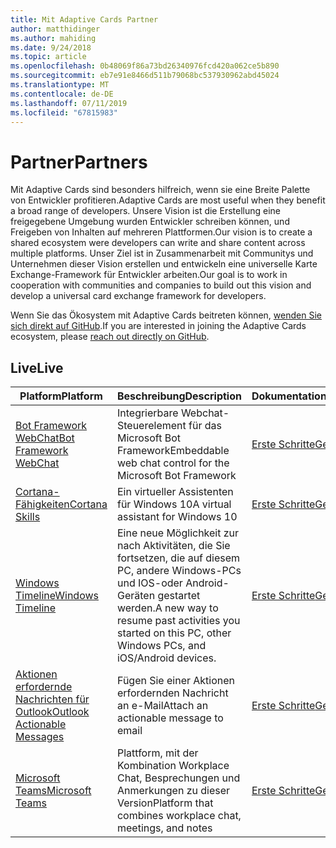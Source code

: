 ```yaml
---
title: Mit Adaptive Cards Partner
author: matthidinger
ms.author: mahiding
ms.date: 9/24/2018
ms.topic: article
ms.openlocfilehash: 0b48069f86a73bd26340976fcd420a062ce5b890
ms.sourcegitcommit: eb7e91e8466d511b79068bc537930962abd45024
ms.translationtype: MT
ms.contentlocale: de-DE
ms.lasthandoff: 07/11/2019
ms.locfileid: "67815983"
---
```

# <a name="partners"></a><span data-ttu-id="045d4-102">Partner</span><span class="sxs-lookup"><span data-stu-id="045d4-102">Partners</span></span> 

<span data-ttu-id="045d4-103">Mit Adaptive Cards sind besonders hilfreich, wenn sie eine Breite Palette von Entwickler profitieren.</span><span class="sxs-lookup"><span data-stu-id="045d4-103">Adaptive Cards are most useful when they benefit a broad range of developers.</span></span> <span data-ttu-id="045d4-104">Unsere Vision ist die Erstellung eine freigegebene Umgebung wurden Entwickler schreiben können, und Freigeben von Inhalten auf mehreren Plattformen.</span><span class="sxs-lookup"><span data-stu-id="045d4-104">Our vision is to create a shared ecosystem were developers can write and share content across multiple platforms.</span></span> <span data-ttu-id="045d4-105">Unser Ziel ist in Zusammenarbeit mit Communitys und Unternehmen dieser Vision erstellen und entwickeln eine universelle Karte Exchange-Framework für Entwickler arbeiten.</span><span class="sxs-lookup"><span data-stu-id="045d4-105">Our goal is to work in cooperation with communities and companies to build out this vision and develop a universal card exchange framework for developers.</span></span>

<span data-ttu-id="045d4-106">Wenn Sie das Ökosystem mit Adaptive Cards beitreten können, [wenden Sie sich direkt auf GitHub](https://github.com/Microsoft/AdaptiveCards).</span><span class="sxs-lookup"><span data-stu-id="045d4-106">If you are interested in joining the Adaptive Cards ecosystem, please [reach out directly on GitHub](https://github.com/Microsoft/AdaptiveCards).</span></span>

## <a name="live"></a><span data-ttu-id="045d4-107">Live</span><span class="sxs-lookup"><span data-stu-id="045d4-107">Live</span></span>

<span data-ttu-id="045d4-108">Platform</span><span class="sxs-lookup"><span data-stu-id="045d4-108">Platform</span></span> | <span data-ttu-id="045d4-109">Beschreibung</span><span class="sxs-lookup"><span data-stu-id="045d4-109">Description</span></span> | <span data-ttu-id="045d4-110">Dokumentation</span><span class="sxs-lookup"><span data-stu-id="045d4-110">Documentation</span></span> | <span data-ttu-id="045d4-111">Version</span><span class="sxs-lookup"><span data-stu-id="045d4-111">Version</span></span>
---------|-------------|---------------|---------
[<span data-ttu-id="045d4-112">Bot Framework WebChat</span><span class="sxs-lookup"><span data-stu-id="045d4-112">Bot Framework WebChat</span></span>](https://github.com/Microsoft/BotFramework-WebChat)  | <span data-ttu-id="045d4-113">Integrierbare Webchat-Steuerelement für das Microsoft Bot Framework</span><span class="sxs-lookup"><span data-stu-id="045d4-113">Embeddable web chat control for the Microsoft Bot Framework</span></span> | [<span data-ttu-id="045d4-114">Erste Schritte</span><span class="sxs-lookup"><span data-stu-id="045d4-114">Get Started</span></span>](https://docs.microsoft.com/en-us/adaptive-cards/get-started/bots) | <span data-ttu-id="045d4-115">1.2 (Webchat 4.5)</span><span class="sxs-lookup"><span data-stu-id="045d4-115">1.2 (Web Chat 4.5)</span></span>
[<span data-ttu-id="045d4-116">Cortana-Fähigkeiten</span><span class="sxs-lookup"><span data-stu-id="045d4-116">Cortana Skills</span></span>](https://docs.microsoft.com/en-us/cortana/skills/adaptive-cards) | <span data-ttu-id="045d4-117">Ein virtueller Assistenten für Windows 10</span><span class="sxs-lookup"><span data-stu-id="045d4-117">A virtual assistant for Windows 10</span></span> | [<span data-ttu-id="045d4-118">Erste Schritte</span><span class="sxs-lookup"><span data-stu-id="045d4-118">Get Started</span></span>](https://docs.microsoft.com/en-us/adaptive-cards/get-started/bots) | <span data-ttu-id="045d4-119">1.0</span><span class="sxs-lookup"><span data-stu-id="045d4-119">1.0</span></span>
[<span data-ttu-id="045d4-120">Windows Timeline</span><span class="sxs-lookup"><span data-stu-id="045d4-120">Windows Timeline</span></span>](https://blogs.windows.com/windowsexperience/2017/12/19/announcing-windows-10-insider-preview-build-17063-pc/) | <span data-ttu-id="045d4-121">Eine neue Möglichkeit zur nach Aktivitäten, die Sie fortsetzen, die auf diesem PC, andere Windows-PCs und IOS-oder Android-Geräten gestartet werden.</span><span class="sxs-lookup"><span data-stu-id="045d4-121">A new way to resume past activities you started on this PC, other Windows PCs, and iOS/Android devices.</span></span> | [<span data-ttu-id="045d4-122">Erste Schritte</span><span class="sxs-lookup"><span data-stu-id="045d4-122">Get Started</span></span>](https://docs.microsoft.com/en-us/adaptive-cards/get-started/windows) | <span data-ttu-id="045d4-123">1.0</span><span class="sxs-lookup"><span data-stu-id="045d4-123">1.0</span></span>
[<span data-ttu-id="045d4-124">Aktionen erfordernde Nachrichten für Outlook</span><span class="sxs-lookup"><span data-stu-id="045d4-124">Outlook Actionable Messages</span></span>](https://docs.microsoft.com/en-us/outlook/actionable-messages/)  | <span data-ttu-id="045d4-125">Fügen Sie einer Aktionen erfordernden Nachricht an e-Mail</span><span class="sxs-lookup"><span data-stu-id="045d4-125">Attach an actionable message to email</span></span> | [<span data-ttu-id="045d4-126">Erste Schritte</span><span class="sxs-lookup"><span data-stu-id="045d4-126">Get Started</span></span>](https://docs.microsoft.com/en-us/outlook/actionable-messages/) | <span data-ttu-id="045d4-127">1.0</span><span class="sxs-lookup"><span data-stu-id="045d4-127">1.0</span></span>
[<span data-ttu-id="045d4-128">Microsoft Teams</span><span class="sxs-lookup"><span data-stu-id="045d4-128">Microsoft Teams</span></span>](https://products.office.com/en-US/microsoft-teams/group-chat-software) | <span data-ttu-id="045d4-129">Plattform, mit der Kombination Workplace Chat, Besprechungen und Anmerkungen zu dieser Version</span><span class="sxs-lookup"><span data-stu-id="045d4-129">Platform that combines workplace chat, meetings, and notes</span></span> | [<span data-ttu-id="045d4-130">Erste Schritte</span><span class="sxs-lookup"><span data-stu-id="045d4-130">Get Started</span></span>](https://docs.microsoft.com/en-us/microsoftteams/platform/concepts/cards/cards-reference#adaptive-card) | <span data-ttu-id="045d4-131">1.0</span><span class="sxs-lookup"><span data-stu-id="045d4-131">1.0</span></span>
